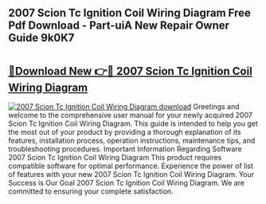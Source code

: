 ## 2007 Scion Tc Ignition Coil Wiring Diagram Free Pdf Download - Part-uiA New Repair Owner Guide 9k0K7

# <h2><a href="http://dfl0kn.blite.top/?on=2007+Scion+Tc+Ignition+Coil+Wiring+Diagram">🔗Download New 👉🔴 2007 Scion Tc Ignition Coil Wiring Diagram</a></h2>

[![2007 Scion Tc Ignition Coil Wiring Diagram download](https://i.imgur.com/lujVjoI.png)](http://dfl0kn.blite.top/?on=2007+Scion+Tc+Ignition+Coil+Wiring+Diagram)
Greetings and welcome to the comprehensive user manual for your newly acquired 2007 Scion Tc Ignition Coil Wiring Diagram. This guide is intended to help you get the most out of your product by providing a thorough explanation of its features, installation process, operation instructions, maintenance tips, and troubleshooting procedures. Important Information Regarding Software 2007 Scion Tc Ignition Coil Wiring Diagram This product requires compatible software for optimal performance. Experience the power of list of features with your new 2007 Scion Tc Ignition Coil Wiring Diagram. Your Success is Our Goal 2007 Scion Tc Ignition Coil Wiring Diagram. We are committed to ensuring your complete satisfaction.
